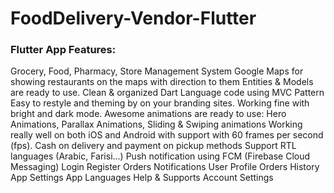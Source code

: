 # FoodDelivery-Vendor-Flutter

### Flutter App Features:
Grocery, Food, Pharmacy, Store Management System
Google Maps for showing restaurants on the maps with direction to them
Entities & Models are ready to use.
Clean & organized Dart Language code using MVC Pattern
Easy to restyle and theming by on your branding sites.
Working fine with bright and dark mode.
Awesome animations are ready to use: Hero Animations, Parallax Animations, Sliding & Swiping animations
Working really well on both iOS and Android with support with 60 frames per second (fps).
Cash on delivery and payment on pickup methods
Support RTL languages (Arabic, Farisi…)
Push notification using FCM (Firebase Cloud Messaging)
Login
Register
Orders
Notifications
User Profile
Orders History
App Settings
App Languages
Help & Supports
Account Settings
